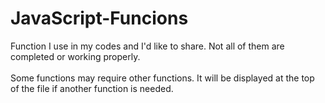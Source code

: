 # JavaScript-Funcions

Function I use in my codes and I'd like to share. Not all of them are completed or working properly.
<br><br>
Some functions may require other functions. It will be displayed at the top of the file if another function is needed.
